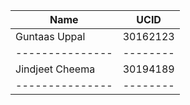 |     Name      |  UCID  |
|---------------|--------|
| Guntaas Uppal |30162123|
|---------------|--------|
|Jindjeet Cheema|30194189|
|---------------|--------|
